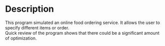 # Description
This program simulated an online food ordering service. It allows the user to specify different items or order.\
Quick review of the program shows that there could be a significant amount of optimization.
